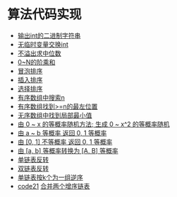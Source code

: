 # 算法代码实现

+ [输出int的二进制字符串](src/main/java/com/fwhat/algorithm/binary/PrintBinary.java)
+ [无临时变量交换int](src/main/java/com/fwhat/algorithm/Swap.java)
+ [不溢出求中位数](src/main/java/com/fwhat/algorithm/Mid.java)
+ [0~N的阶乘和](src/main/java/com/fwhat/algorithm/FactorialSum.java)
+ [冒泡排序](src/main/java/com/fwhat/algorithm/sort/BubbleSort.java)
+ [插入排序](src/main/java/com/fwhat/algorithm/sort/InsertSort.java)
+ [选择排序](src/main/java/com/fwhat/algorithm/sort/SelectSort.java)
+ [有序数组中搜索n](src/main/java/com/fwhat/algorithm/search/Search.java#searchInSortArray)
+ [有序数组找到>=n的最左位置](src/main/java/com/fwhat/algorithm/search/Search.java#searchThanMostLeftInSortArray)
+ [无序数组中找到局部最小值](src/main/java/com/fwhat/algorithm/search/Search.java#searchPartMinIndex)
+ [由 0 ~ x 的等概率随机方法; 生成 0 ~ x^2 的等概率随机](src/main/java/com/fwhat/algorithm/random/Random.java#xToPower2)
+ [由 a ~ b 等概率 返回 0, 1 等概率](src/main/java/com/fwhat/algorithm/random/Random.java#randomTo01)
+ [由 [0, 1] 不等概率 返回 0, 1 等概率](src/main/java/com/fwhat/algorithm/random/Random.java#random01To01)
+ [由 [a, b] 等概率转换为 [A, B] 等概率](src/main/java/com/fwhat/algorithm/random/Random.java#randomToRandom)
+ [单链表反转](src/main/java/com/fwhat/algorithm/list/List.java#reserve)
+ [双链表反转](src/main/java/com/fwhat/algorithm/list/List.java#DoubleReserve)
+ [单链表按k个为一组逆序](src/main/java/com/fwhat/algorithm/list/List.java#reserveGroupByK)
+ [code21](https://leetcode-cn.com/problems/merge-two-sorted-lists/submissions/) [合并两个增序链表](src/main/java/com/fwhat/algorithm/list/List.java#mergeTwoLists)
